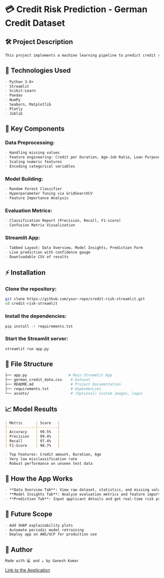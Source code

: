 
# 💳 Credit Risk Prediction - German Credit Dataset

## 🛠 Project Description
```markdown
This project implements a machine learning pipeline to predict credit risk based on the German Credit dataset. It includes data preprocessing, feature engineering, model training using Random Forest Classifier, hyperparameter tuning, evaluation metrics, and an interactive Streamlit web application for live predictions.
```

## 🧩 Technologies Used
```markdown
- Python 3.8+
- Streamlit
- Scikit-Learn
- Pandas
- NumPy
- Seaborn, Matplotlib
- Plotly
- Joblib
```

## 🧪 Key Components
### Data Preprocessing:
```markdown
- Handling missing values
- Feature engineering: Credit per Duration, Age-Job Ratio, Loan Purpose Grouping
- Scaling numeric features
- Encoding categorical variables
```

### Model Building:
```markdown
- Random Forest Classifier
- Hyperparameter Tuning via GridSearchCV
- Feature Importance Analysis
```

### Evaluation Metrics:
```markdown
- Classification Report (Precision, Recall, F1-score)
- Confusion Matrix Visualization
```

### Streamlit App:
```markdown
- Tabbed Layout: Data Overview, Model Insights, Prediction Form
- Live prediction with confidence gauge
- Downloadable CSV of results
```

## ⚡ Installation
### Clone the repository:
```bash
git clone https://github.com/your-repo/credit-risk-streamlit.git
cd credit-risk-streamlit
```

### Install the dependencies:
```bash
pip install -r requirements.txt
```

### Start the Streamlit server:
```bash
streamlit run app.py
```

## 📂 File Structure
```bash
├── app.py                   # Main Streamlit App
├── german_credit_data.csv    # Dataset
├── README.md                 # Project Documentation
├── requirements.txt          # Dependencies
└── assets/                   # (Optional) Custom images, logos
```

## 📈 Model Results
```markdown
| Metric      | Score   |
|-------------|---------|
| Accuracy    | 99.5%   |
| Precision   | 99.4%   |
| Recall      | 97.4%   |
| F1-Score    | 98.7%   |

- Top Features: Credit amount, Duration, Age
- Very low misclassification rate
- Robust performance on unseen test data
```

## 🎯 How the App Works
```markdown
- **Data Overview Tab**: View raw dataset, statistics, and missing values
- **Model Insights Tab**: Analyze evaluation metrics and feature importances
- **Prediction Tab**: Input applicant details and get real-time risk prediction with confidence score and downloadable result
```

## 🔮 Future Scope
```markdown
- Add SHAP explainability plots
- Automate periodic model retraining
- Deploy app on AWS/GCP for production use
```

## 👤 Author
```markdown
Made with 💻 and ☕ by Ganesh Kumar
```

[Link to the Application](https://gk9516-tcs-bfsi-credit-risk-app-o2dzp3.streamlit.app/)
